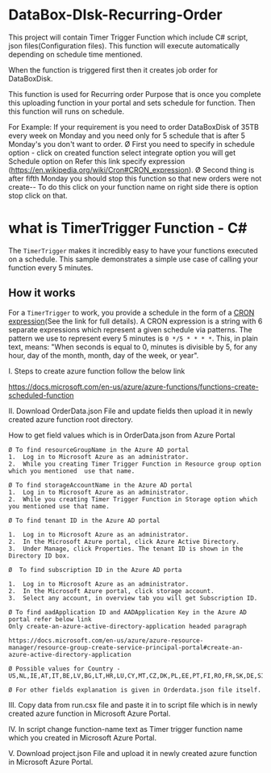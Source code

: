 # DataBox-DIsk-Recurring-Order

This project will contain Timer Trigger Function which include C# script, json files(Configuration files). This function will execute automatically depending on schedule time mentioned.

When the function is triggered first then it creates job order for DataBoxDisk.

This function is used for Recurring order Purpose that is once you complete this uploading function in your portal and sets schedule for function. Then this function will runs on schedule.

For Example: If your requirement is you need to order DataBoxDisk of 35TB every week on Monday and you need only for 5 schedule that is after 5 Monday's you don't want to order.
		Ø First you need to specify in schedule option - click on created function select integrate option you will get  Schedule option on Refer this link specify expression (https://en.wikipedia.org/wiki/Cron#CRON_expression).
		Ø Second thing is after fifth Monday you should stop this function so that new orders were not create-- To do this click on your function name on right side there is option stop click on that.

# what is TimerTrigger Function - C<span>#</span>

The `TimerTrigger` makes it incredibly easy to have your functions executed on a schedule. This sample demonstrates a simple use case of calling your function every 5 minutes.

## How it works

For a `TimerTrigger` to work, you provide a schedule in the form of a [CRON expression](https://en.wikipedia.org/wiki/Cron#CRON_expression)(See the link for full details). A CRON expression is a string with 6 separate expressions which represent a given schedule via patterns. The pattern we use to represent every 5 minutes is `0 */5 * * * *`. This, in plain text, means: "When seconds is equal to 0, minutes is divisible by 5, for any hour, day of the month, month, day of the week, or year".

 I. Steps to create azure function follow the below link
 
https://docs.microsoft.com/en-us/azure/azure-functions/functions-create-scheduled-function

II. Download OrderData.json File and update fields then upload it in newly created azure function root directory.

How to get field values which is in OrderData.json from Azure Portal

	Ø To find resourceGroupName in the Azure AD portal
	1.	Log in to Microsoft Azure as an administrator.
	2.	While you creating Timer Trigger Function in Resource group option which you mentioned  use that name.

	Ø To find storageAccountName in the Azure AD portal
	1.	Log in to Microsoft Azure as an administrator.
	2.	While you creating Timer Trigger Function in Storage option which you mentioned use that name.
	
	Ø To find tenant ID in the Azure AD portal

	1.	Log in to Microsoft Azure as an administrator.
	2.	In the Microsoft Azure portal, click Azure Active Directory.
	3.	Under Manage, click Properties. The tenant ID is shown in the Directory ID box.

	Ø  To find subscription ID in the Azure AD porta
	
	1. 	Log in to Microsoft Azure as an administrator.
	2.	In the Microsoft Azure portal, click storage account.
	3.	Select any account, in overview tab you will get Subscription ID.

	Ø To find aadApplication ID and AADApplication Key in the Azure AD portal refer below link 
	Only create-an-azure-active-directory-application headed paragraph

	https://docs.microsoft.com/en-us/azure/azure-resource-manager/resource-group-create-service-principal-portal#create-an-azure-active-directory-application
	
	Ø Possible values for Country - US,NL,IE,AT,IT,BE,LV,BG,LT,HR,LU,CY,MT,CZ,DK,PL,EE,PT,FI,RO,FR,SK,DE,SI,GR,ES,HU,SE,GB

	Ø For other fields explanation is given in Orderdata.json file itself.

III.  Copy data from run.csx file and paste it in to script file which is in newly created azure function in Microsoft Azure Portal.

IV.  In script change function-name text as Timer trigger function name which you created in Microsoft Azure Portal.

V.   Download project.json File and upload it in newly created azure function in Microsoft Azure Portal.
